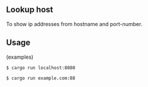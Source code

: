 ## Lookup host

To show ip addresses from hostname and port-number.

## Usage

(examples)

```
$ cargo run localhost:8080
```

```
$ cargo run example.com:88
```

